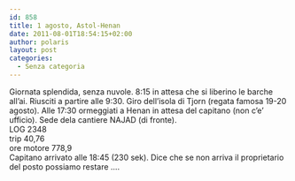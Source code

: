 ```yaml
---
id: 858
title: 1 agosto, Astol-Henan
date: 2011-08-01T18:54:15+02:00
author: polaris
layout: post
categories:
  - Senza categoria
---
```

Giornata splendida, senza nuvole. 8:15 in attesa che si liberino le barche all&#8217;ai. Riusciti a partire alle 9:30. Giro dell&#8217;isola di Tjorn (regata famosa 19-20 agosto). Alle 17:30 ormeggiati a Henan in attesa del capitano (non c&#8217;e&#8217; ufficio). Sede dela cantiere NAJAD (di fronte).  
LOG 2348  
trip 40,76  
ore motore 778,9  
Capitano arrivato alle 18:45 (230 sek). Dice che se non arriva il proprietario del posto possiamo restare &#8230;.